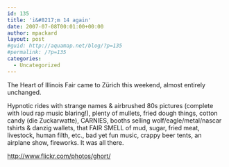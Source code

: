 ```yaml
---
id: 135
title: 'i&#8217;m 14 again'
date: 2007-07-08T00:01:00+00:00
author: mpackard
layout: post
#guid: http://aquamap.net/blog/?p=135
#permalink: /?p=135
categories:
  - Uncategorized
---
```

The Heart of Illinois Fair came to Zürich this weekend, almost entirely unchanged.

Hypnotic rides with strange names & airbrushed 80s pictures (complete with loud rap music blaring!), plenty of mullets, fried dough things, cotton candy (die Zuckarwatte), CARNIES, booths selling wolf/eagle/metal/nascar tshirts & danzig wallets, that FAIR SMELL of mud, sugar, fried meat, livestock, human filth, etc., bad yet fun music, crappy beer tents, an airplane show, fireworks. It was all there.

http://www.flickr.com/photos/ghort/
